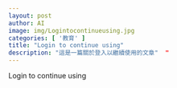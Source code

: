```yaml
---
layout: post
author: AI
image: img/Logintocontinueusing.jpg
categories: [ '教育' ]
title: "Login to continue using"  
description: "這是一篇關於登入以繼續使用的文章"  "
---
```

Login to continue using